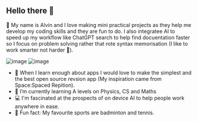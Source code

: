 <h2> Hello there 👋</h2>

🌱 My name is Alvin and I love making mini practical projects as they help me develop my coding skills and they are fun to do. I also integratee  AI to speed up my workflow like ChatGPT search to help find docuentation faster so I focus on problem solving rather that rote syntax memorisation (I like to work smarter not harder 🧠).

![image](https://github.com/user-attachments/assets/058aee52-08d2-4410-8faf-f0cc29aa55cc)
![image](https://github.com/user-attachments/assets/c07e4afa-42a4-4376-8fe0-ac8d758ec409)



- 🔭 When I learn enough about apps I would love to make the simplest and the best open source revsion app (My inspiration came from Space:Spaced Repition).
- 🏫 I’m currently learning A levels on Physics, CS and Maths
- 💻 I'm fascinated at the prospects of on device AI to help people work anywhere in ease.
- 🏸 Fun fact: My favourite sports are badminton and tennis.



<!--
**a-l-pha/a-l-pha** is a ✨ _special_ ✨ repository because its `README.md` (this file) appears on your GitHub profile.

Here are some ideas to get you started:

- 🔭 I’m currently working on ...
- 🌱 I’m currently learning ...
- 👯 I’m looking to collaborate on ...
- 🤔 I’m looking for help with ...
- 💬 Ask me about ...
- 📫 How to reach me: ...
- ⚡ Fun fact: ...
-->
